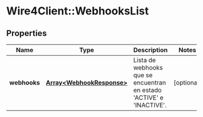 # Wire4Client::WebhooksList

## Properties
Name | Type | Description | Notes
------------ | ------------- | ------------- | -------------
**webhooks** | [**Array&lt;WebhookResponse&gt;**](WebhookResponse.md) | Lista de webhooks que se encuentran en estado &#39;ACTIVE&#39; e &#39;INACTIVE&#39;. | [optional] 


